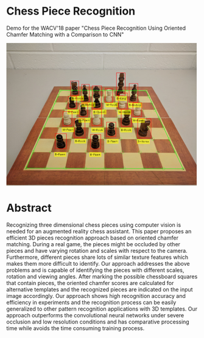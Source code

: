 # Chess Piece Recognition
Demo for the WACV'18 paper "Chess Piece Recognition Using Oriented Chamfer Matching with a Comparison to CNN"

<img src='Fig/Motivation.png' width=500>

# Abstract
Recognizing three dimensional chess pieces using computer vision is needed for an augmented reality chess assistant. This paper proposes an efficient 3D pieces recognition approach based on oriented chamfer matching. During a real game, the pieces might be occluded by other pieces and have varying rotation and scales with respect to the camera. Furthermore, different pieces share lots of similar texture features which makes them more difficult to identify. Our approach addresses the above problems and is capable of identifying the pieces with different scales, rotation and viewing angles. After marking the possible chessboard squares that contain pieces, the oriented chamfer scores are calculated for alternative templates and the recognized pieces are indicated on the input image accordingly. Our approach shows high recognition accuracy and efficiency in experiments and the recognition process can be easily generalized to other pattern recognition applications with 3D templates. Our approach outperforms the convolutional neural networks under severe occlusion and low resolution conditions and has comparative processing time while avoids the time consuming training process.

